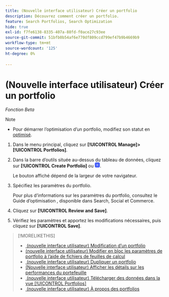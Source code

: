 ```yaml
---
title: (Nouvelle interface utilisateur) Créer un portfolio
description: Découvrez comment créer un portfolio.
feature: Search Portfolios, Search Optimization
hide: true
exl-id: f7fe6138-8335-407a-88fd-f0ace27c93ee
source-git-commit: 51bfb0b54af6e770df809ccd799ef47b9b4669b9
workflow-type: tm+mt
source-wordcount: '125'
ht-degree: 0%

---
```


# (Nouvelle interface utilisateur) Créer un portfolio

*Fonction Beta*

>[!NOTE]
>
>* Pour démarrer l’optimisation d’un portfolio, modifiez son statut en [optimisé](portfolio-about.md#portfolio-status).

1. Dans le menu principal, cliquez sur **[!UICONTROL Manage]>[!UICONTROL Portfolios]**.

1. Dans la barre d’outils située au-dessus du tableau de données, cliquez sur **[!UICONTROL Create Portfolio]** ou ![Ajouter](/help/search-social-commerce/assets/add-new.png "Ajouter").

   Le bouton affiché dépend de la largeur de votre navigateur.

1. Spécifiez les paramètres du portfolio.

   Pour plus d’informations sur les paramètres du portfolio, consultez le Guide d’optimisation , disponible dans Search, Social et Commerce.

1. Cliquez sur **[!UICONTROL Review and Save]**.

1. Vérifiez les paramètres et apportez les modifications nécessaires, puis cliquez sur **[!UICONTROL Save]**.

>[!MORELIKETHIS]
>
>* [&#x200B; (nouvelle interface utilisateur) Modification d’un portfolio](portfolio-edit.md)
>* [(nouvelle interface utilisateur) Modifier en bloc les paramètres de portfolio à l’aide de fichiers de feuilles de calcul](portfolio-bulksheets.md)
>* [&#x200B; (nouvelle interface utilisateur) Dupliquer un portfolio](portfolio-duplicate.md)
>* [(Nouvelle interface utilisateur) Afficher les détails sur les performances du portefeuille](portfolio-details.md)
>* [&#x200B; (nouvelle interface utilisateur) Télécharger des données dans la vue [!UICONTROL Portfolios]](portfolio-view-report.md)
>* [&#x200B; (nouvelle interface utilisateur) À propos des portfolios](portfolio-about.md)
